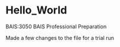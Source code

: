 # Hello_World
BAIS:3050 BAIS Professional Preparation

Made a few changes to the file for a trial run

